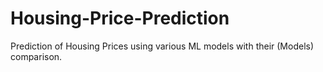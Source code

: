 # Housing-Price-Prediction
Prediction of Housing Prices using various ML models with their (Models) comparison.
